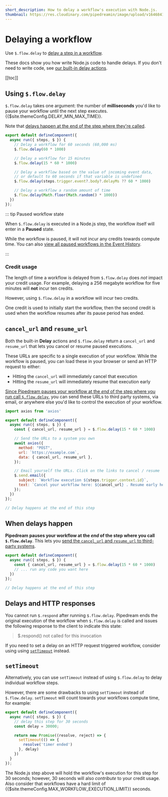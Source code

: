 ```yaml
---
short_description: How to delay a workflow's execution with Node.js.
thumbnail: https://res.cloudinary.com/pipedreamin/image/upload/v1646841376/docs/icons/icons8-time-96_kupxpi.png
---
```


# Delaying a workflow

<VideoPlayer title="Delaying Workflow Steps" url="https://www.youtube.com/embed/IBORwBnIZ-k" startAt="148" />

Use `$.flow.delay` to [delay a step in a workflow](/workflows/built-in-functions/#delay).

These docs show you how write Node.js code to handle delays. If you don't need to write code, see [our built-in delay actions](/workflows/built-in-functions/#delay-actions).

[[toc]]

## Using `$.flow.delay`

`$.flow.delay` takes one argument: the number of **milliseconds** you'd like to pause your workflow until the next step executes. {{$site.themeConfig.DELAY_MIN_MAX_TIME}}. 

Note that [delays happen at the end of the step where they're called](#when-delays-happen).

```javascript
export default defineComponent({
  async run({ steps, $ }) {
    // Delay a workflow for 60 seconds (60,000 ms)
    $.flow.delay(60 * 1000)

    // Delay a workflow for 15 minutes
    $.flow.delay(15 * 60 * 1000)

    // Delay a workflow based on the value of incoming event data,
    // or default to 60 seconds if that variable is undefined
    $.flow.delay(steps.trigger.event?.body?.delayMs ?? 60 * 1000)

    // Delay a workflow a random amount of time
    $.flow.delay(Math.floor(Math.random() * 1000))
  })
});
```

::: tip Paused workflow state

When `$.flow.delay` is executed in a Node.js step, the workflow itself will enter in a **Paused** state.

While the workflow is paused, it will not incur any credits towards compute time. You can also [view all paused workflows in the Event History](/event-history/#filtering-by-status).

:::

### Credit usage

The length of time a workflow is delayed from `$.flow.delay` does _not_ impact your credit usage. For example, delaying a 256 megabyte workflow for five minutes will **not** incur ten credits.

However, using `$.flow.delay` in a workflow will incur two credits.

One credit is used to initially start the workflow, then the second credit is used when the workflow resumes after its pause period has ended.

## `cancel_url` and `resume_url`

Both the built-in **Delay** actions and `$.flow.delay` return a `cancel_url` and `resume_url` that lets you cancel or resume paused executions.

These URLs are specific to a single execution of your workflow. While the workflow is paused, you can load these in your browser or send an HTTP request to either:

- Hitting the `cancel_url` will immediately cancel that execution
- Hitting the `resume_url` will immediately resume that execution early

[Since Pipedream pauses your workflow at the _end_ of the step where you run call `$.flow.delay`](#when-delays-happen), you can send these URLs to third party systems, via email, or anywhere else you'd like to control the execution of your workflow.

```javascript
import axios from 'axios'

export default defineComponent({
  async run({ steps, $ }) {
    const { cancel_url, resume_url } = $.flow.delay(15 * 60 * 1000)

    // Send the URLs to a system you own
    await axios({
      method: "POST",
      url: `https://example.com`,
      data: { cancel_url, resume_url },
    });

    // Email yourself the URLs. Click on the links to cancel / resume
    $.send.email({
      subject: `Workflow execution ${steps.trigger.context.id}`,
      text: `Cancel your workflow here: ${cancel_url} . Resume early here: ${resume_url}`,
    });
  })
});

// Delay happens at the end of this step
```

## When delays happen

**Pipedream pauses your workflow at the _end_ of the step where you call `$.flow.delay`**. This lets you [send the `cancel_url` and `resume_url` to third-party systems](#cancel-url-and-resume-url).

```javascript
export default defineComponent({
  async run({ steps, $ }) {
    const { cancel_url, resume_url } = $.flow.delay(15 * 60 * 1000)
    // ... run any code you want here
  })
});

// Delay happens at the end of this step
```

## Delays and HTTP responses

You cannot run `$.respond` after running `$.flow.delay`. Pipedream ends the original execution of the workflow when `$.flow.delay` is called and issues the following response to the client to indicate this state:

> $.respond() not called for this invocation

If you need to set a delay on an HTTP request triggered workflow, consider using using [`setTimeout`](#settimeout) instead.

## `setTimeout`

Alternatively, you can use `setTimeout` instead of using `$.flow.delay` to delay individual workflow steps.

However, there are some drawbacks to using `setTimeout` instead of `$.flow.delay`. `setTimeout` will count towards your workflows compute time, for example:

```javascript
export default defineComponent({
  async run({ steps, $ }) {
    // delay this step for 30 seconds
    const delay = 30000;

    return new Promise((resolve, reject) => {
      setTimeout(() => {
        resolve('timer ended')
      }, delay)
    })
  }
});

```

The Node.js step above will hold the workflow's execution for this step for 30 seconds; however, 30 seconds will also _contribute_ to your credit usage. Also consider that workflows have a hard limit of {{$site.themeConfig.MAX_WORKFLOW_EXECUTION_LIMIT}} seconds.
